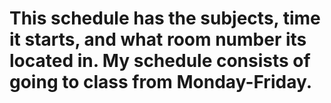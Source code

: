 # This schedule has the subjects, time it starts, and what room number its located in. My schedule consists of going to class from Monday-Friday.
